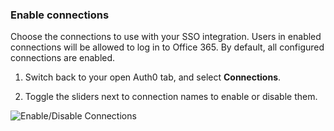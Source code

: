 ### Enable connections

Choose the connections to use with your SSO integration. Users in enabled connections will be allowed to log in to Office 365. By default, all configured connections are enabled.

1. Switch back to your open Auth0 tab, and select **Connections**.

2. Toggle the sliders next to connection names to enable or disable them.

![Enable/Disable Connections](https://auth0.com/docs/media/articles/dashboard/sso-integrations/settings-connections-office-365.png)